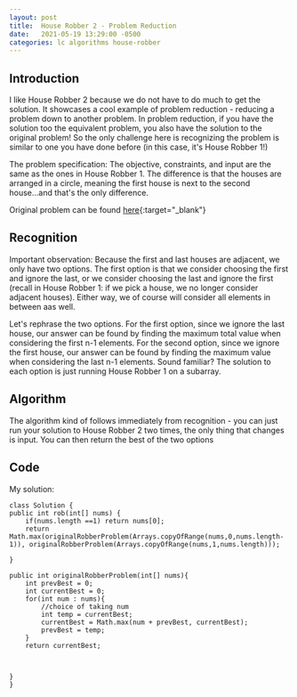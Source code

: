 ```yaml
---
layout: post
title:  House Robber 2 - Problem Reduction
date:   2021-05-19 13:29:00 -0500
categories: lc algorithms house-robber
---
```


Introduction
--------------
I like House Robber 2 because we do not have to do much to get the solution. It showcases a cool example of problem reduction - reducing a problem down to another problem. In problem reduction, if you have the solution too the equivalent problem, you also have the solution to the original problem! So the only challenge here is recognizing the problem is similar to one you have done before (in this case, it's House Robber 1!) 

The problem specification: The objective, constraints, and input are the same as the ones in House Robber 1. The difference is that the houses are arranged in a circle, meaning the first house is next to the second house...and that's the only difference.

Original problem can be found [here](https://leetcode.com/problems/house-robber-ii/){:target="_blank"}

Recognition
--------------
Important observation: Because the first and last houses are adjacent, we only have two options. The first option is that we consider choosing the first and ignore the last, or we consider choosing the last and ignore the first (recall in House Robber 1: if we pick a house, we no longer consider adjacent houses). Either way, we of course will consider all elements in between aas well.  

Let's rephrase the two options. For the first option, since we ignore the last house, our answer can be found by finding the maximum total value when considering the first n-1 elements. For the second option, since we ignore the first house, our answer can be found by finding the maximum value when considering the last n-1 elements. Sound familiar? The solution to each option is just running House Robber 1 on a subarray. 

Algorithm
---------------
The algorithm kind of follows immediately from recognition - you can just run your solution to House Robber 2 two times, the only thing that changes is input. You can then return the best of the two options


Code
--------------
My solution:  

```
class Solution {
public int rob(int[] nums) {
    if(nums.length ==1) return nums[0];
	return Math.max(originalRobberProblem(Arrays.copyOfRange(nums,0,nums.length-1)), originalRobberProblem(Arrays.copyOfRange(nums,1,nums.length)));

}

public int originalRobberProblem(int[] nums){
    int prevBest = 0;
	int currentBest = 0;
	for(int num : nums){
		//choice of taking num
		int temp = currentBest;
		currentBest = Math.max(num + prevBest, currentBest);
		prevBest = temp;
	}
	return currentBest;



}
}
```